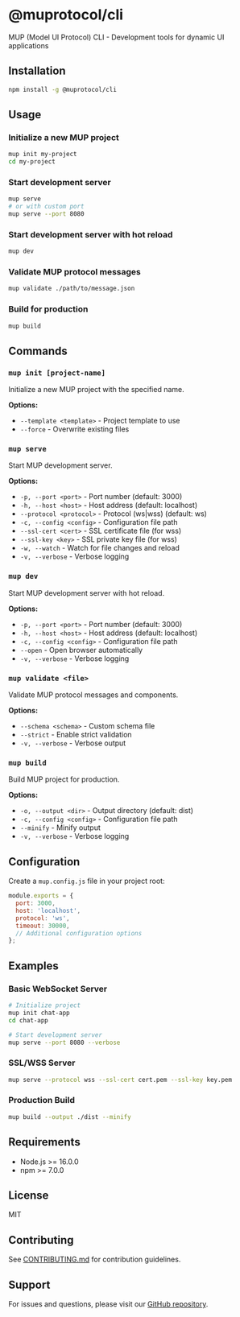# @muprotocol/cli

MUP (Model UI Protocol) CLI - Development tools for dynamic UI applications

## Installation

```bash
npm install -g @muprotocol/cli
```

## Usage

### Initialize a new MUP project

```bash
mup init my-project
cd my-project
```

### Start development server

```bash
mup serve
# or with custom port
mup serve --port 8080
```

### Start development server with hot reload

```bash
mup dev
```

### Validate MUP protocol messages

```bash
mup validate ./path/to/message.json
```

### Build for production

```bash
mup build
```

## Commands

### `mup init [project-name]`

Initialize a new MUP project with the specified name.

**Options:**
- `--template <template>` - Project template to use
- `--force` - Overwrite existing files

### `mup serve`

Start MUP development server.

**Options:**
- `-p, --port <port>` - Port number (default: 3000)
- `-h, --host <host>` - Host address (default: localhost)
- `--protocol <protocol>` - Protocol (ws|wss) (default: ws)
- `-c, --config <config>` - Configuration file path
- `--ssl-cert <cert>` - SSL certificate file (for wss)
- `--ssl-key <key>` - SSL private key file (for wss)
- `-w, --watch` - Watch for file changes and reload
- `-v, --verbose` - Verbose logging

### `mup dev`

Start MUP development server with hot reload.

**Options:**
- `-p, --port <port>` - Port number (default: 3000)
- `-h, --host <host>` - Host address (default: localhost)
- `-c, --config <config>` - Configuration file path
- `--open` - Open browser automatically
- `-v, --verbose` - Verbose logging

### `mup validate <file>`

Validate MUP protocol messages and components.

**Options:**
- `--schema <schema>` - Custom schema file
- `--strict` - Enable strict validation
- `-v, --verbose` - Verbose output

### `mup build`

Build MUP project for production.

**Options:**
- `-o, --output <dir>` - Output directory (default: dist)
- `-c, --config <config>` - Configuration file path
- `--minify` - Minify output
- `-v, --verbose` - Verbose logging

## Configuration

Create a `mup.config.js` file in your project root:

```javascript
module.exports = {
  port: 3000,
  host: 'localhost',
  protocol: 'ws',
  timeout: 30000,
  // Additional configuration options
};
```

## Examples

### Basic WebSocket Server

```bash
# Initialize project
mup init chat-app
cd chat-app

# Start development server
mup serve --port 8080 --verbose
```

### SSL/WSS Server

```bash
mup serve --protocol wss --ssl-cert cert.pem --ssl-key key.pem
```

### Production Build

```bash
mup build --output ./dist --minify
```

## Requirements

- Node.js >= 16.0.0
- npm >= 7.0.0

## License

MIT

## Contributing

See [CONTRIBUTING.md](../../CONTRIBUTING.md) for contribution guidelines.

## Support

For issues and questions, please visit our [GitHub repository](https://github.com/muprotocol/mup-sdk).